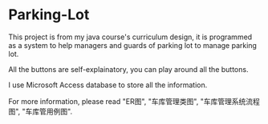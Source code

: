 # Parking-Lot

This project is from my java course's curriculum design, it is programmed as a system to help managers and guards of parking lot to manage parking lot.

All the buttons are self-explainatory, you can play around all the buttons.

I use Microsoft Access database to store all the information. 

For more information, please read "ER图", "车库管理类图", "车库管理系统流程图", "车库管用例图".

